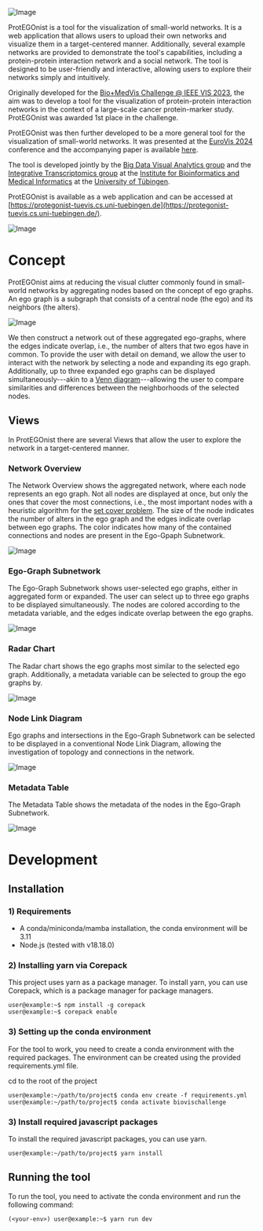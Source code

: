 ![Image](https://raw.githubusercontent.com/UniTuebingen-BDVA/ProtEGOnist/5c315f95719c5099266f6ac86e45b38ee1b329e6/assets/ProtegonistLogo.svg)

ProtEGOnist is a tool for the visualization of small-world networks. It is a web application that allows users to upload their own networks and visualize them in a target-centered manner.
Additionally, several example networks are provided to demonstrate the tool's capabilities, including a protein-protein interaction network and a social network.
The tool is designed to be user-friendly and interactive, allowing users to explore their networks simply and intuitively.

Originally developed for the [Bio+MedVis Challenge @ IEEE VIS 2023](http://biovis.net/2023/biovisChallenges_vis/), the aim was to develop a tool for the visualization of protein-protein interaction networks in the context of a large-scale cancer protein-marker study.
ProtEGOnist was awarded 1st place in the challenge.

ProtEGOnist was then further developed to be a more general tool for the visualization of small-world networks.
It was presented at the [EuroVis 2024](https://event.sdu.dk/eurovis) conference and the accompanying paper is available [here](https://doi.org/).

The tool is developed jointly by the [Big Data Visual Analytics group](https://uni-tuebingen.de/en/fakultaeten/mathematisch-naturwissenschaftliche-fakultaet/fachbereiche/informatik/lehrstuehle/big-data-visual-analytics-in-life-sciences/big-data-visual-analytics/) and the [Integrative Transcriptomics group](https://uni-tuebingen.de/en/fakultaeten/mathematisch-naturwissenschaftliche-fakultaet/fachbereiche/informatik/lehrstuehle/integrative-transcriptomics/home/) at the [Institute for Bioinformatics and Medical Informatics](https://uni-tuebingen.de/en/faculties/faculty-of-science/departments/interfaculty-facilities/ibmi/institute/) at the [University of Tübingen](https://uni-tuebingen.de/en/).

ProtEGOnist is available as a web application and can be accessed at [https://protegonist-tuevis.cs.uni-tuebingen.de](https://protegonist-tuevis.cs.uni-tuebingen.de/).

![Image](https://raw.githubusercontent.com/UniTuebingen-BDVA/ProtEGOnist/readmeAssets/assets/overview.png)

# Concept

ProtEGOnist aims at reducing the visual clutter commonly found in small-world networks by aggregating nodes based on the concept of ego graphs.
An ego graph is a subgraph that consists of a central node (the ego) and its neighbors (the alters).

![Image](https://raw.githubusercontent.com/UniTuebingen-BDVA/ProtEGOnist/5c315f95719c5099266f6ac86e45b38ee1b329e6/assets/Ego-Concept.svg)

We then construct a network out of these aggregated ego-graphs, where the edges indicate overlap, i.e., the number of alters that two egos have in common.
To provide the user with detail on demand, we allow the user to interact with the network by selecting a node and expanding its ego graph.
Additionally, up to three expanded ego graphs can be displayed simultaneously---akin to a [Venn diagram](https://en.wikipedia.org/wiki/Venn_diagram)---allowing the user to compare similarities and differences between the neighborhoods of the selected nodes.

## Views

In ProtEGOnist there are several Views that allow the user to explore the network in a target-centered manner.

### Network Overview

The Network Overview shows the aggregated network, where each node represents an ego graph.
Not all nodes are displayed at once, but only the ones that cover the most connections, i.e., the most important nodes with a heuristic algorithm for the [set cover problem](https://en.wikipedia.org/wiki/Set_cover_problem).
The size of the node indicates the number of alters in the ego graph and the edges indicate overlap between ego graphs.
The color indicates how many of the contained connections and nodes are present in the Ego-Gpaph Subnetwork.

![Image](https://github.com/UniTuebingen-BDVA/ProtEGOnist/blob/readmeAssets/assets/Overview.png?raw=true)

### Ego-Graph Subnetwork

The Ego-Graph Subnetwork shows user-selected ego graphs, either in aggregated form or expanded.
The user can select up to three ego graphs to be displayed simultaneously.
The nodes are colored according to the metadata variable, and the edges indicate overlap between the ego graphs.

![Image](https://github.com/UniTuebingen-BDVA/ProtEGOnist/blob/readmeAssets/assets/Subnetwork.png?raw=true)

### Radar Chart

The Radar chart shows the ego graphs most similar to the selected ego graph.
Additionally, a metadata variable can be selected to group the ego graphs by.

![Image](https://github.com/UniTuebingen-BDVA/ProtEGOnist/blob/readmeAssets/assets/Radar.png?raw=true)

### Node Link Diagram

Ego graphs and intersections in the Ego-Graph Subnetwork can be selected to be displayed in a conventional Node Link Diagram, allowing the investigation of topology and connections in the network.

![Image](https://github.com/UniTuebingen-BDVA/ProtEGOnist/blob/readmeAssets/assets/nodeLink.png?raw=true)

### Metadata Table

The Metadata Table shows the metadata of the nodes in the Ego-Graph Subnetwork.

![Image](https://github.com/UniTuebingen-BDVA/ProtEGOnist/blob/readmeAssets/assets/table.png?raw=true)

# Development

## Installation

### 1) Requirements

-   A conda/miniconda/mamba installation, the conda environment will be 3.11
-   Node.js (tested with v18.18.0)

### 2) Installing yarn via Corepack

This project uses yarn as a package manager. To install yarn, you can use Corepack, which is a package manager for package managers.

```console
user@example:~$ npm install -g corepack
user@example:~$ corepack enable
```

### 3) Setting up the conda environment

For the tool to work, you need to create a conda environment with the required packages. The environment can be created using the provided requirements.yml file.

cd to the root of the project

```console
user@example:~/path/to/project$ conda env create -f requirements.yml
user@example:~/path/to/project$ conda activate biovischallenge
```

### 3) Install required javascript packages

To install the required javascript packages, you can use yarn.

```console
user@example:~/path/to/project$ yarn install
```

## Running the tool

To run the tool, you need to activate the conda environment and run the following command:

```console
(<your-env>) user@example:~$ yarn run dev
```
